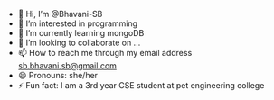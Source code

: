 - 👋 Hi, I’m @Bhavani-SB
- 👀 I’m interested in programming
- 🌱 I’m currently learning mongoDB
- 💞️ I’m looking to collaborate on ...
- 📫 How to reach me through my email address sb.bhavani.sb@gmail.com
- 😄 Pronouns: she/her
- ⚡ Fun fact: I am a 3rd year CSE student at pet engineering college

<!---
Bhavani-SB/Bhavani-SB is a ✨ special ✨ repository because its `README.md` (this file) appears on your GitHub profile.
You can click the Preview link to take a look at your changes.
--->
